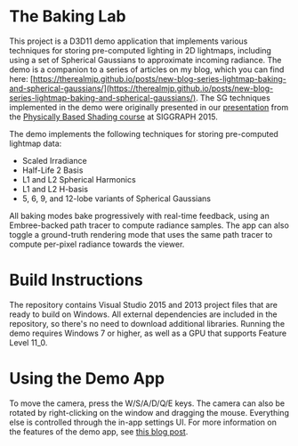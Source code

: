 # The Baking Lab

This project is a D3D11 demo application that implements various techniques for storing pre-computed lighting in 2D lightmaps, including using a set of Spherical Gaussians to approximate incoming radiance. The demo is a companion to a series of articles on my blog, which you can find here: [https://therealmjp.github.io/posts/new-blog-series-lightmap-baking-and-spherical-gaussians/](https://therealmjp.github.io/posts/new-blog-series-lightmap-baking-and-spherical-gaussians/). The SG techniques implemented in the demo were originally presented in our [presentation](http://blog.selfshadow.com/publications/s2015-shading-course/rad/s2015_pbs_rad_slides.pptx) from the [Physically Based Shading course](http://blog.selfshadow.com/publications/s2015-shading-course/) at SIGGRAPH 2015.

The demo implements the following techniques for storing pre-computed lightmap data:

* Scaled Irradiance
* Half-Life 2 Basis
* L1 and L2 Spherical Harmonics
* L1 and L2 H-basis
* 5, 6, 9, and 12-lobe variants of Spherical Gaussians

All baking modes bake progressively with real-time feedback, using an Embree-backed path tracer to compute radiance samples. The app can also toggle a ground-truth rendering mode that uses the same path tracer to compute per-pixel radiance towards the viewer.

# Build Instructions

The repository contains Visual Studio 2015 and 2013 project files that are ready to build on Windows. All external dependencies are included in the repository, so there's no need to download additional libraries. Running the demo requires Windows 7 or higher, as well as a GPU that supports Feature Level 11_0.

# Using the Demo App

To move the camera, press the W/S/A/D/Q/E keys. The camera can also be rotated by right-clicking on the window and dragging the mouse. Everything else is controlled through the in-app settings UI. For more information on the features of the demo app, see [this blog post](https://mynameismjp.wordpress.com/2016/10/09/sg-series-part-6-step-into-the-baking-lab/).

